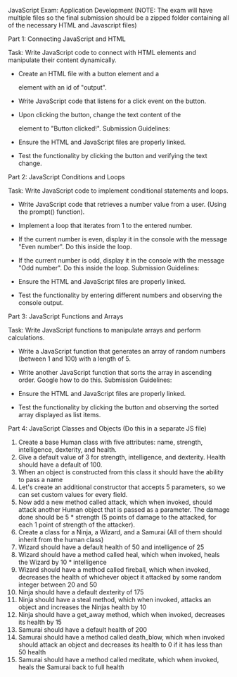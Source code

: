 JavaScript Exam: Application Development
(NOTE: The exam will have multiple files so the final submission should be a zipped folder containing all of the necessary HTML and Javascript files)

Part 1: Connecting JavaScript and HTML

Task: Write JavaScript code to connect with HTML elements and manipulate their content dynamically.

- Create an HTML file with a button element and a <div> element with an id of "output".
- Write JavaScript code that listens for a click event on the button.
- Upon clicking the button, change the text content of the <div> element to "Button clicked!".
Submission Guidelines:

- Ensure the HTML and JavaScript files are properly linked.
- Test the functionality by clicking the button and verifying the text change.

Part 2: JavaScript Conditions and Loops

Task: Write JavaScript code to implement conditional statements and loops.

- Write JavaScript code that retrieves a number value from a user. (Using the prompt() function).
- Implement a loop that iterates from 1 to the entered number.
- If the current number is even, display it in the console with the message "Even number". Do this inside the loop.
- If the current number is odd, display it in the console with the message "Odd number". Do this inside the loop.
Submission Guidelines:

- Ensure the HTML and JavaScript files are properly linked.
- Test the functionality by entering different numbers and observing the console output.

Part 3: JavaScript Functions and Arrays

Task: Write JavaScript functions to manipulate arrays and perform calculations.

- Write a JavaScript function that generates an array of random numbers (between 1 and 100) with a length of 5.
- Write another JavaScript function that sorts the array in ascending order. Google how to do this.
Submission Guidelines:

- Ensure the HTML and JavaScript files are properly linked.
- Test the functionality by clicking the button and observing the sorted array displayed as list items.

Part 4: JavaScript Classes and Objects (Do this in a separate JS file)

1. Create a base Human class with five attributes: name, strength, intelligence, dexterity, and health.
2. Give a default value of 3 for strength, intelligence, and dexterity. Health should have a default of 100.
3. When an object is constructed from this class it should have the ability to pass a name
4. Let's create an additional constructor that accepts 5 parameters, so we can set custom values for every field.
5. Now add a new method called attack, which when invoked, should attack another Human object that is passed as a parameter. The damage done should be 5 * strength (5 points of damage to the attacked, for each 1 point of strength of the attacker).
6. Create a class for a Ninja, a Wizard, and a Samurai (All of them should inherit from the human class)
7. Wizard should have a default health of 50 and intelligence of 25
8. Wizard should have a method called heal, which when invoked, heals the Wizard by 10 * intelligence
9. Wizard should have a method called fireball, which when invoked, decreases the health of whichever object it attacked by some random integer between 20 and 50
10. Ninja should have a default dexterity of 175
11. Ninja should have a steal method, which when invoked, attacks an object and increases the Ninjas health by 10
12. Ninja should have a get_away method, which when invoked, decreases its health by 15
13. Samurai should have a default health of 200
14. Samurai should have a method called death_blow, which when invoked should attack an object and decreases its health to 0 if it has less than 50 health
15. Samurai should have a method called meditate, which when invoked, heals the Samurai back to full health

